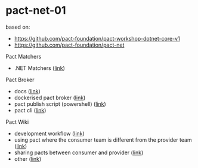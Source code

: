 # pact-net-01

based on:

- https://github.com/pact-foundation/pact-workshop-dotnet-core-v1
- https://github.com/pact-foundation/pact-net

Pact Matchers

- .NET Matchers ([link](https://github.com/pact-foundation/pact-net/blob/eba0cb8d7e1172e92cfcdc22bb57bbb9ba188e13/Samples/EventApi/Consumer.Tests/EventsApiConsumerTests.cs#L261))

Pact Broker

- docs ([link](https://docs.pact.io/pact_broker))
- dockerised pact broker ([link](https://hub.docker.com/r/pactfoundation/pact-broker))
- pact publish script (powershell) ([link](https://gist.github.com/neilcampbell/bc1fb7d409425894ece0))
- pact cli ([link](https://hub.docker.com/r/pactfoundation/pact-cli))

Pact Wiki

- development workflow ([link](https://github.com/pact-foundation/pact-ruby/wiki/Development-workflow))
- using pact where the consumer team is different from the provider team ([link](https://github.com/pact-foundation/pact-ruby/wiki/Using-pact-where-the-consumer-team-is-different-from-the-provider-team))
- sharing pacts between consumer and provider ([link](https://github.com/pact-foundation/pact-ruby/wiki/Sharing-pacts-between-consumer-and-provider))
- other ([link](https://github.com/pact-foundation/pact-ruby/wiki))